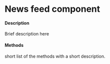 # News feed component

#### Description
Brief description here


#### Methods
short list of the methods with a short description.
